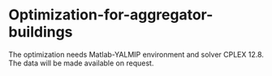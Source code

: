 # Optimization-for-aggregator-buildings
The optimization needs Matlab-YALMIP environment and solver CPLEX 12.8.
The data will be made available on request. 
